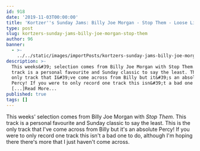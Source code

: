 ```yaml
---
id: 918
date: '2019-11-03T00:00:00'
title: 'Kortzer''s Sunday Jams: Billy Joe Morgan - Stop Them - Loose Lips'
type: post
slug: kortzers-sunday-jams-billy-joe-morgan-stop-them
author: 96
banner:
  - >-
    ../../static/images/importPosts/kortzers-sunday-jams-billy-joe-morgan-stop-them/image918.jpeg
description: >-
  This weeks&#39; selection comes from Billy Joe Morgan with Stop Them. This
  track is a personal favourite and Sunday classic to say the least. This is the
  only track that I&#39;ve come across from Billy but it&#39;s an absolute
  Percy! If you were to only record one track this isn&#39;t a bad one to do,
  [...]Read More...
published: true
tags: []
---
```

This weeks' selection comes from Billy Joe Morgan with _Stop Them_. This track is a personal favourite and Sunday classic to say the least. This is the only track that I've come across from Billy but it's an absolute Percy! If you were to only record one track this isn't a bad one to do, although I'm hoping there there's more that I just haven't come across.